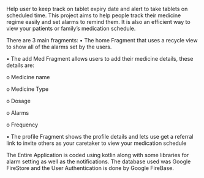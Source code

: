 Help user to keep track on tablet expiry date and alert to take tablets on scheduled time. This project aims to help people track their medicine regime easily and set alarms to remind them. It is also an efficient way to view your patients or family’s medication schedule.

There are 3 main fragments: • The home Fragment that uses a recycle view to show all of the alarms set by the users.

• The add Med Fragment allows users to add their medicine details, these details are:

o Medicine name

o Medicine Type

o Dosage

o Alarms

o Frequency

• The profile Fragment shows the profile details and lets use get a referral link to invite others as your caretaker to view your medication schedule

The Entire Application is coded using kotlin along with some libraries for alarm setting as well as the notifications. The database used was Google FireStore and the User Authentication is done by Google FireBase.
